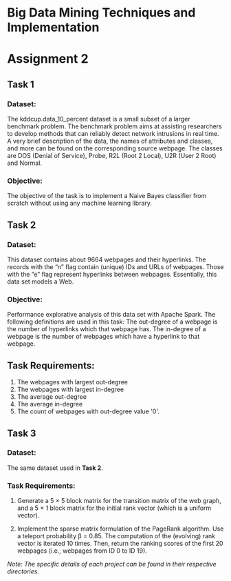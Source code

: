 # Big Data Mining Techniques and Implementation
# Assignment 2
## Task 1

### Dataset: 

The kddcup.data_10_percent dataset is a small subset of a larger benchmark problem. The benchmark problem aims at assisting researchers to develop methods that can reliably detect network intrusions in real time. A very brief description of the data, the names of attributes and classes, and more can be found on the corresponding source webpage. The classes are DOS (Denial of Service), Probe, R2L (Root 2 Local), U2R (User 2 Root) and Normal.

### Objective:

The objective of the task is to implement a Naive Bayes classifier from scratch without using any machine learning library.

## Task 2

### Dataset:
This dataset contains about 9664 webpages and their hyperlinks. The records with the “n” flag contain (unique) IDs and URLs of webpages. Those with the “e” flag represent hyperlinks between webpages. Essentially, this data set models a Web.

### Objective:
Performance explorative analysis of this data set with Apache Spark. The following definitions are used in this task: The out-degree of a webpage is the number of hyperlinks which that webpage has. The in-degree of a webpage is the number of webpages which have a hyperlink to that webpage.

## Task Requirements:

1. The webpages with largest out-degree
2. The webpages with largest in-degree
3. The average out-degree
4. The average in-degree
5. The count of webpages with out-degree value '0'.

## Task 3

### Dataset:
The same dataset used in **Task 2**.

### Task Requirements:

1. Generate a 5 × 5 block matrix for the transition matrix of the web graph, and a 5 × 1 block matrix for 
the initial rank vector (which is a uniform vector).

2.  Implement the sparse matrix formulation of the PageRank algorithm. Use a teleport probability β =
0.85. The computation of the (evolving) rank vector is iterated 10 times. Then, return the ranking 
scores of the first 20 webpages (i.e., webpages from ID 0 to ID 19). 

*Note: The specific details of each project can be found in their respective directories.*

